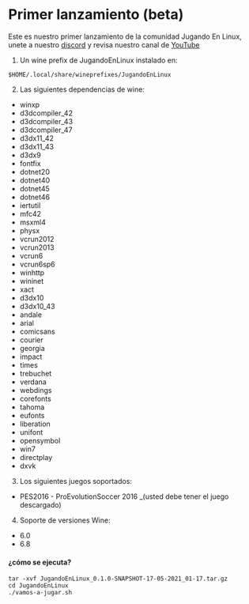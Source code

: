 # Primer lanzamiento (beta)

Este es nuestro primer lanzamiento de la comunidad Jugando En Linux, unete a nuestro [discord](https://discord.gg/Ke62q8BrJk) y revisa nuestro canal de [YouTube](https://www.youtube.com/channel/UC8-mr-3Qhnem2sSPw6sKV0g/videos)

1) Un wine prefix de JugandoEnLinux instalado en:

```Shell
$HOME/.local/share/wineprefixes/JugandoEnLinux
```

2) Las siguientes dependencias de wine:

 * winxp
 * d3dcompiler_42
 * d3dcompiler_43
 * d3dcompiler_47
 * d3dx11_42
 * d3dx11_43
 * d3dx9
 * fontfix
 * dotnet20
 * dotnet40
 * dotnet45
 * dotnet46
 * iertutil
 * mfc42
 * msxml4
 * physx
 * vcrun2012
 * vcrun2013
 * vcrun6
 * vcrun6sp6
 * winhttp
 * wininet
 * xact
 * d3dx10
 * d3dx10_43
 * andale
 * arial
 * comicsans
 * courier
 * georgia
 * impact
 * times
 * trebuchet
 * verdana
 * webdings
 * corefonts
 * tahoma
 * eufonts
 * liberation
 * unifont
 * opensymbol
 * win7
 * directplay
 * dxvk

3) Los siguientes juegos soportados:

  * PES2016 - ProEvolutionSoccer 2016 _(usted debe tener el juego descargado)

4) Soporte de versiones Wine:

  * 6.0
  * 6.8

#### ¿cómo se ejecuta?

```Shell
tar -xvf JugandoEnLinux_0.1.0-SNAPSHOT-17-05-2021_01-17.tar.gz
cd JugandoEnLinux
./vamos-a-jugar.sh
```
